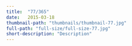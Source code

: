 ```yaml
---
title:  "77/365"
date:   2015-03-18
thumbnail-path: "thumbnails/thumbnail-77.jpg"
full-path: "full-size/full-size-77.jpg"
short-description: "Description"
---
```

